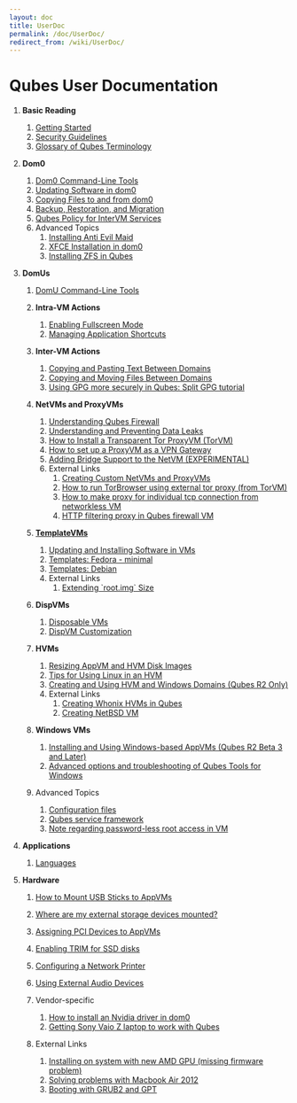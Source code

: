 ```yaml
---
layout: doc
title: UserDoc
permalink: /doc/UserDoc/
redirect_from: /wiki/UserDoc/
---
```


Qubes User Documentation
========================

1.  **Basic Reading**
    1.  [Getting Started](/doc/GettingStarted/)
    2.  [Security Guidelines](/doc/SecurityGuidelines/)
    3.  [Glossary of Qubes Terminology](/doc/Glossary/)

2.  **Dom0**
    1.  [Dom0 Command-Line Tools](/doc/DomZeroTools/)
    2.  [Updating Software in dom0](/doc/SoftwareUpdateDom0/)
    3.  [Copying Files to and from dom0](/doc/CopyToDomZero/)
    4.  [Backup, Restoration, and Migration](/doc/BackupRestore/)
    5.  [Qubes Policy for InterVM Services](/doc/Qrexec/#qubes-services-rpc-policy)
    6.  Advanced Topics
        1.  [Installing Anti Evil Maid](/doc/AntiEvilMaid/)
        2.  [XFCE Installation in dom0](/doc/UserDoc/XFCE/)
        3.  [Installing ZFS in Qubes](/doc/ZFS/)

3.  **DomUs**
    1.  [DomU Command-Line Tools](/doc/VmTools/)
    2.  **Intra-VM Actions**
        1.  [Enabling Fullscreen Mode](/doc/FullScreenMode/)
        2.  [Managing Application Shortcuts](/doc/ManagingAppVmShortcuts/)

    3.  **Inter-VM Actions**
        1.  [Copying and Pasting Text Between Domains](/doc/CopyPaste/)
        2.  [Copying and Moving Files Between Domains](/doc/CopyingFiles/)
        3.  [Using GPG more securely in Qubes: Split GPG tutorial](/doc/UserDoc/SplitGpg/)

    4.  **NetVMs and ProxyVMs**
        1.  [Understanding Qubes Firewall](/doc/QubesFirewall/)
        2.  [Understanding and Preventing Data Leaks](/doc/DataLeaks/)
        3.  [How to Install a Transparent Tor ProxyVM (TorVM)](/doc/UserDoc/TorVM/)
        4.  [How to set up a ProxyVM as a VPN Gateway](/doc/VPN/)
        5.  [Adding Bridge Support to the NetVM (EXPERIMENTAL)](/doc/NetworkBridgeSupport/)
        6.  External Links
            1.  [Creating Custom NetVMs and ProxyVMs](http://theinvisiblethings.blogspot.com/2011/09/playing-with-qubes-networking-for-fun.html)
            2.  [How to run TorBrowser using external tor proxy (from TorVM)](https://groups.google.com/group/qubes-devel/msg/34f67194d3422bfa)
            3.  [How to make proxy for individual tcp connection from networkless VM](https://groups.google.com/group/qubes-devel/msg/4ca950ab6d7cd11a)
            4.  [HTTP filtering proxy in Qubes firewall VM](https://groups.google.com/group/qubes-devel/browse_thread/thread/5252bc3f6ed4b43e/d881deb5afaa2a6c#39c95d63fccca12b)

    5.  **[TemplateVMs](/doc/Templates/)**
        1.  [Updating and Installing Software in VMs](/doc/SoftwareUpdateVM/)
        2.  [Templates: Fedora - minimal](/doc/Templates/FedoraMinimal/)
        3.  [Templates: Debian](/doc/Templates/Debian/)
        4.  External Links
            1.  [Extending \`root.img\` Size](https://groups.google.com/group/qubes-devel/msg/9d1ac581236ca9b4)

    6.  **DispVMs**
        1.  [Disposable VMs](/doc/DisposableVms/)
        2.  [DispVM Customization](/doc/UserDoc/DispVMCustomization/)

    7.  **HVMs**
        1.  [Resizing AppVM and HVM Disk Images](/doc/ResizeDiskImage/)
        2.  [Tips for Using Linux in an HVM](/doc/LinuxHVMTips/)
        3.  [Creating and Using HVM and Windows Domains (Qubes R2 Only)](/doc/HvmCreate/)
        4.  External Links
            1.  [Creating Whonix HVMs in Qubes](https://www.whonix.org/wiki/Qubes)
            2.  [Creating NetBSD VM](https://groups.google.com/group/qubes-devel/msg/4015c8900a813985)

    8.  **Windows VMs**
        1.  [Installing and Using Windows-based AppVMs (Qubes R2 Beta 3 and Later)](/doc/WindowsAppVms/)
        2.  [Advanced options and troubleshooting of Qubes Tools for Windows](/doc/WindowsTools/)

    9.  Advanced Topics
        1.  [Configuration files](/doc/UserDoc/ConfigFiles/)
        2.  [Qubes service framework](/doc/QubesService/)
        3.  [Note regarding password-less root access in VM](/doc/VMSudo/)

4.  **Applications**
    1.  [Languages](/doc/LanguageLocalization/)

5.  **Hardware**
    1.  [How to Mount USB Sticks to AppVMs](/doc/StickMounting/)
    2.  [Where are my external storage devices mounted?](/doc/ExternalDeviceMountPoint/)
    3.  [Assigning PCI Devices to AppVMs](/doc/AssigningDevices/)
    4.  [Enabling TRIM for SSD disks](/doc/DiskTRIM/)
    5.  [Configuring a Network Printer](/doc/NetworkPrinter/)
    6.  [Using External Audio Devices](/doc/ExternalAudio/)
    7.  Vendor-specific
        1.  [How to install an Nvidia driver in dom0](/doc/InstallNvidiaDriver/)
        2.  [Getting Sony Vaio Z laptop to work with Qubes](/doc/SonyVaioTinkering/)

    8.  External Links
        1.  [Installing on system with new AMD GPU (missing firmware problem)](https://groups.google.com/group/qubes-devel/browse_thread/thread/e27a57b0eda62f76)
        2.  [Solving problems with Macbook Air 2012](https://groups.google.com/group/qubes-devel/browse_thread/thread/b8b0d819d2a4fc39/d50a72449107ab21#8a9268c09d105e69)
        3.  [Booting with GRUB2 and GPT](https://groups.google.com/group/qubes-devel/browse_thread/thread/e4ac093cabd37d2b/d5090c20d92c4128#d5090c20d92c4128)


